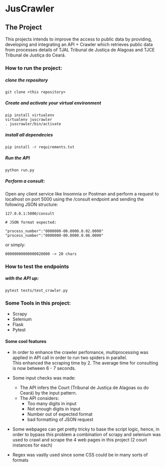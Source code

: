 
# JusCrawler

## The Project

This projects intends to improve the access to public data by providing, developing and integrating an API + Crawler which retrieves public data from processes details of TJAL Tribunal de Justiça de Alagoas and TJCE Tribunal de Justiça do Ceará.


### How to run the project:

##### clone the repository
``` 
git clone <this repository>
```
##### Create and activate your virtual environment

```
pip install virtualenv
virtualenv juscrawler
. juscrawler/bin/activate
```

##### install all dependecies

```
pip install -r requirements.txt
```



##### Run the API

``` 
python run.py
```
##### Perform a consult:

Open any client service like Insomnia or Postman and perform a request to localhost on port 5000 using the /consult endpoint and sending the following JSON structure: 

```
127.0.0.1:5000/consult

# JSON format expected:

"process_number":"0000000-00.0000.0.02.0000"
"process_number":"0000000-00.0000.0.06.0000"
```
or simply:
```
00000000000000020000 -> 20 chars
```
### How to test the endpoints
##### with the API up:

```
pytest tests/test_crawler.py

```

### Some Tools in this project:
- Scrapy
- Selenium
- Flask
- Pytest

#### Some cool features
- In order to enhance the crawler perfomance, multiprocessing was applied in API call in order to run two spiders in parallel.    
This enhanced the scraping time by 2. The average time for consulting is now between 6 - 7 seconds. 

- Some input checks was made: 
    - The API infers the Court (Tribunal de Justiça de Alagoas ou do Ceará) by the input pattern.
    - The API considers:
        - Too many digits in input
        - Not enough digits in input
        - Number out of expected format 
        - bad formatting of JSON request

- Some webpages can get pretty tricky to base the script logic, hence, in order to bypass this problem a combination of scrapy and selenium was used to crawl and scrape the 4 web pages in this project (2 court instances for each)

- Regex was vastly used since some CSS could be in many sorts of formats
